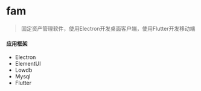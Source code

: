 # fam

> 固定资产管理软件，使用Electron开发桌面客户端，使用Flutter开发移动端

#### 应用框架
- Electron
- ElementUI
- Lowdb
- Mysql
- Flutter

